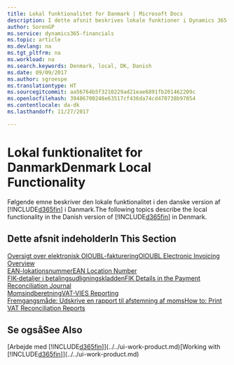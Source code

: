 ```yaml
---
title: Lokal funktionalitet for Danmark | Microsoft Docs
description: I dette afsnit beskrives lokale funktioner i Dynamics 365 i Danmark.
author: SorenGP
ms.service: dynamics365-financials
ms.topic: article
ms.devlang: na
ms.tgt_pltfrm: na
ms.workload: na
ms.search.keywords: Denmark, local, DK, Danish
ms.date: 09/09/2017
ms.author: sgroespe
ms.translationtype: HT
ms.sourcegitcommit: aa56764b5f3210229ad21eae6891fb201462209c
ms.openlocfilehash: 39486700248e63517cf436da74cd470738b97854
ms.contentlocale: da-dk
ms.lasthandoff: 11/27/2017

---
```

# <a name="denmark-local-functionality"></a><span data-ttu-id="558e8-103">Lokal funktionalitet for Danmark</span><span class="sxs-lookup"><span data-stu-id="558e8-103">Denmark Local Functionality</span></span>
<span data-ttu-id="558e8-104">Følgende emne beskriver den lokale funktionalitet i den danske version af [!INCLUDE[d365fin](../../includes/d365fin_md.md)] i Danmark.</span><span class="sxs-lookup"><span data-stu-id="558e8-104">The following topics describe the local functionality in the Danish version of [!INCLUDE[d365fin](../../includes/d365fin_md.md)] in Denmark.</span></span>  

## <a name="in-this-section"></a><span data-ttu-id="558e8-105">Dette afsnit indeholder</span><span class="sxs-lookup"><span data-stu-id="558e8-105">In This Section</span></span>  
[<span data-ttu-id="558e8-106">Oversigt over elektronisk OIOUBL-fakturering</span><span class="sxs-lookup"><span data-stu-id="558e8-106">OIOUBL Electronic Invoicing Overview</span></span>](oioubl-electronic-invoicing-overview.md)  
[<span data-ttu-id="558e8-107">EAN-lokationsnummer</span><span class="sxs-lookup"><span data-stu-id="558e8-107">EAN Location Number</span></span>](ean-location-number.md)  
[<span data-ttu-id="558e8-108">FIK-detaljer i betalingsudligningskladden</span><span class="sxs-lookup"><span data-stu-id="558e8-108">FIK Details in the Payment Reconciliation Journal</span></span>](fik-details-in-the-payment-reconciliation-journal.md)  
[<span data-ttu-id="558e8-109">Momsindberetning</span><span class="sxs-lookup"><span data-stu-id="558e8-109">VAT-VIES Reporting</span></span>](vat-vies-reporting.md)  
[<span data-ttu-id="558e8-110">Fremgangsmåde: Udskrive en rapport til afstemning af moms</span><span class="sxs-lookup"><span data-stu-id="558e8-110">How to: Print VAT Reconciliation Reports</span></span>](how-to-print-vat-reconciliation-reports.md)

## <a name="see-also"></a><span data-ttu-id="558e8-111">Se også</span><span class="sxs-lookup"><span data-stu-id="558e8-111">See Also</span></span>
<span data-ttu-id="558e8-112">[Arbejde med [!INCLUDE[d365fin](../../includes/d365fin_md.md)]](../../ui-work-product.md)</span><span class="sxs-lookup"><span data-stu-id="558e8-112">[Working with [!INCLUDE[d365fin](../../includes/d365fin_md.md)]](../../ui-work-product.md)</span></span>   

